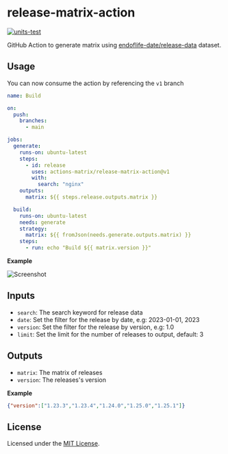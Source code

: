 # release-matrix-action

[![units-test](https://github.com/actions-matrix/release-matrix-action/actions/workflows/test.yml/badge.svg)](https://github.com/actions-matrix/release-matrix-action/actions/workflows/test.yml)

GitHub Action to generate matrix using [endoflife-date/release-data](https://github.com/endoflife-date/release-data) dataset.

## Usage

You can now consume the action by referencing the `v1` branch

```yaml
name: Build

on:
  push:
    branches:
      - main

jobs:
  generate:
    runs-on: ubuntu-latest
    steps:
      - id: release
        uses: actions-matrix/release-matrix-action@v1
        with:
          search: "nginx"
    outputs:
      matrix: ${{ steps.release.outputs.matrix }}

  build:
    runs-on: ubuntu-latest
    needs: generate
    strategy:
      matrix: ${{ fromJson(needs.generate.outputs.matrix) }}
    steps:
      - run: echo "Build ${{ matrix.version }}"
```

**Example**

<picture>
  <source media="(prefers-color-scheme: dark)" srcset="https://github.com/actions-matrix/release-matrix-action/assets/4363857/fc5b4255-d1f4-4334-b2e3-bbb3274bf58a">
  <source media="(prefers-color-scheme: light)" srcset="https://github.com/actions-matrix/release-matrix-action/assets/4363857/b1fcd735-aad5-420e-a907-fe2a6e255cae">
  <img alt="Screenshot" src="https://github.com/actions-matrix/release-matrix-action/assets/4363857/b1fcd735-aad5-420e-a907-fe2a6e255cae">
</picture>

## Inputs

- `search`: The search keyword for release data
- `date`: Set the filter for the release by date, e.g: 2023-01-01, 2023
- `version`: Set the filter for the release by version, e.g: 1.0
- `limit`: Set the limit for the number of releases to output, default: 3

## Outputs

- `matrix`: The matrix of releases
- `version`: The releases's version

**Example**

```json
{"version":["1.23.3","1.23.4","1.24.0","1.25.0","1.25.1"]}
```

## License
Licensed under the [MIT License](./LICENSE).
